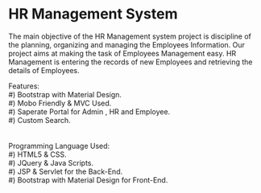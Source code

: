 # HR Management System

The main objective of the HR Management system project is discipline of the planning, organizing and managing the Employees Information. Our project aims at making the task of Employees Management easy. HR Management is entering the records of new Employees and retrieving the details of Employees.

Features:<br>
#) Bootstrap with Material Design.<br>
#) Mobo Friendly & MVC Used.<br>
#) Saperate Portal for Admin , HR and Employee.<br>
#) Custom Search.<br>
<br>
<br>
Programming Language Used:<br>
#) HTML5 & CSS.<br>
#) JQuery & Java Scripts.<br>
#) JSP & Servlet for the Back-End.<br>
#) Bootstrap with Material Design for Front-End.<br>
 
